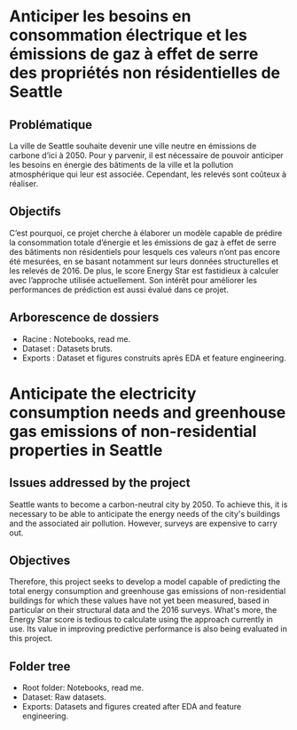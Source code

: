 # Anticiper les besoins en consommation électrique et les émissions de gaz à effet de serre des propriétés non résidentielles de Seattle

## Problématique 

La ville de Seattle souhaite devenir une ville neutre en émissions de carbone d’ici à 2050. Pour y parvenir, il est nécessaire de pouvoir anticiper les besoins en énergie des bâtiments de la ville et la pollution atmosphérique qui leur est associée. Cependant, les relevés sont coûteux à réaliser.

## Objectifs

C’est pourquoi, ce projet cherche à élaborer un modèle capable de prédire la consommation totale d’énergie et les émissions de gaz à effet de serre des bâtiments non résidentiels pour lesquels ces valeurs n’ont pas encore été mesurées, en se basant notamment sur leurs données structurelles et les relevés de 2016.
De plus, le score Energy Star est fastidieux à calculer avec l’approche utilisée actuellement. Son intérêt pour améliorer les performances de prédiction est aussi évalué dans ce projet.

## Arborescence de dossiers

- Racine : Notebooks, read me.
- Dataset : Datasets bruts.
- Exports : Dataset et figures construits après EDA et feature engineering.

#
#

# Anticipate the electricity consumption needs and greenhouse gas emissions of non-residential properties in Seattle

## Issues addressed by the project 

Seattle wants to become a carbon-neutral city by 2050. To achieve this, it is necessary to be able to anticipate the energy needs of the city's buildings and the associated air pollution. However, surveys are expensive to carry out.

## Objectives

Therefore, this project seeks to develop a model capable of predicting the total energy consumption and greenhouse gas emissions of non-residential buildings for which these values have not yet been measured, based in particular on their structural data and the 2016 surveys.
What's more, the Energy Star score is tedious to calculate using the approach currently in use. Its value in improving predictive performance is also being evaluated in this project.

## Folder tree

- Root folder: Notebooks, read me.
- Dataset: Raw datasets.
- Exports: Datasets and figures created after EDA and feature engineering.